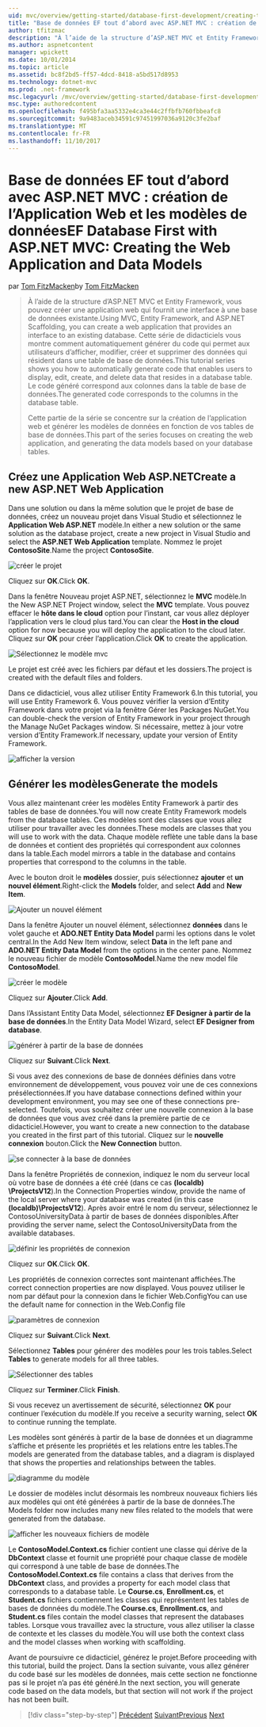```yaml
---
uid: mvc/overview/getting-started/database-first-development/creating-the-web-application
title: "Base de données EF tout d’abord avec ASP.NET MVC : création de l’Application Web et les modèles de données | Documents Microsoft"
author: tfitzmac
description: "À l’aide de la structure d’ASP.NET MVC et Entity Framework, vous pouvez créer une application web qui fournit une interface à une base de données existante. Ce didacticiel seri..."
ms.author: aspnetcontent
manager: wpickett
ms.date: 10/01/2014
ms.topic: article
ms.assetid: bc8f2bd5-ff57-4dcd-8418-a5bd517d8953
ms.technology: dotnet-mvc
ms.prod: .net-framework
msc.legacyurl: /mvc/overview/getting-started/database-first-development/creating-the-web-application
msc.type: authoredcontent
ms.openlocfilehash: f495bfa3aa5332e4ca3e44c2ffbfb760fbbeafc8
ms.sourcegitcommit: 9a9483aceb34591c97451997036a9120c3fe2baf
ms.translationtype: MT
ms.contentlocale: fr-FR
ms.lasthandoff: 11/10/2017
---
```

<a name="ef-database-first-with-aspnet-mvc-creating-the-web-application-and-data-models"></a><span data-ttu-id="b433a-104">Base de données EF tout d’abord avec ASP.NET MVC : création de l’Application Web et les modèles de données</span><span class="sxs-lookup"><span data-stu-id="b433a-104">EF Database First with ASP.NET MVC: Creating the Web Application and Data Models</span></span>
====================
<span data-ttu-id="b433a-105">par [Tom FitzMacken](https://github.com/tfitzmac)</span><span class="sxs-lookup"><span data-stu-id="b433a-105">by [Tom FitzMacken](https://github.com/tfitzmac)</span></span>

> <span data-ttu-id="b433a-106">À l’aide de la structure d’ASP.NET MVC et Entity Framework, vous pouvez créer une application web qui fournit une interface à une base de données existante.</span><span class="sxs-lookup"><span data-stu-id="b433a-106">Using MVC, Entity Framework, and ASP.NET Scaffolding, you can create a web application that provides an interface to an existing database.</span></span> <span data-ttu-id="b433a-107">Cette série de didacticiels vous montre comment automatiquement générer du code qui permet aux utilisateurs d’afficher, modifier, créer et supprimer des données qui résident dans une table de base de données.</span><span class="sxs-lookup"><span data-stu-id="b433a-107">This tutorial series shows you how to automatically generate code that enables users to display, edit, create, and delete data that resides in a database table.</span></span> <span data-ttu-id="b433a-108">Le code généré correspond aux colonnes dans la table de base de données.</span><span class="sxs-lookup"><span data-stu-id="b433a-108">The generated code corresponds to the columns in the database table.</span></span>
> 
> <span data-ttu-id="b433a-109">Cette partie de la série se concentre sur la création de l’application web et générer les modèles de données en fonction de vos tables de base de données.</span><span class="sxs-lookup"><span data-stu-id="b433a-109">This part of the series focuses on creating the web application, and generating the data models based on your database tables.</span></span>


## <a name="create-a-new-aspnet-web-application"></a><span data-ttu-id="b433a-110">Créez une Application Web ASP.NET</span><span class="sxs-lookup"><span data-stu-id="b433a-110">Create a new ASP.NET Web Application</span></span>

<span data-ttu-id="b433a-111">Dans une solution ou dans la même solution que le projet de base de données, créez un nouveau projet dans Visual Studio et sélectionnez le **Application Web ASP.NET** modèle.</span><span class="sxs-lookup"><span data-stu-id="b433a-111">In either a new solution or the same solution as the database project, create a new project in Visual Studio and select the **ASP.NET Web Application** template.</span></span> <span data-ttu-id="b433a-112">Nommez le projet **ContosoSite**.</span><span class="sxs-lookup"><span data-stu-id="b433a-112">Name the project **ContosoSite**.</span></span>

![créer le projet](creating-the-web-application/_static/image1.png)

<span data-ttu-id="b433a-114">Cliquez sur **OK**.</span><span class="sxs-lookup"><span data-stu-id="b433a-114">Click **OK**.</span></span>

<span data-ttu-id="b433a-115">Dans la fenêtre Nouveau projet ASP.NET, sélectionnez le **MVC** modèle.</span><span class="sxs-lookup"><span data-stu-id="b433a-115">In the New ASP.NET Project window, select the **MVC** template.</span></span> <span data-ttu-id="b433a-116">Vous pouvez effacer le **hôte dans le cloud** option pour l’instant, car vous allez déployer l’application vers le cloud plus tard.</span><span class="sxs-lookup"><span data-stu-id="b433a-116">You can clear the **Host in the cloud** option for now because you will deploy the application to the cloud later.</span></span> <span data-ttu-id="b433a-117">Cliquez sur **OK** pour créer l’application.</span><span class="sxs-lookup"><span data-stu-id="b433a-117">Click **OK** to create the application.</span></span>

![Sélectionnez le modèle mvc](creating-the-web-application/_static/image2.png)

<span data-ttu-id="b433a-119">Le projet est créé avec les fichiers par défaut et les dossiers.</span><span class="sxs-lookup"><span data-stu-id="b433a-119">The project is created with the default files and folders.</span></span>

<span data-ttu-id="b433a-120">Dans ce didacticiel, vous allez utiliser Entity Framework 6.</span><span class="sxs-lookup"><span data-stu-id="b433a-120">In this tutorial, you will use Entity Framework 6.</span></span> <span data-ttu-id="b433a-121">Vous pouvez vérifier la version d’Entity Framework dans votre projet via la fenêtre Gérer les Packages NuGet.</span><span class="sxs-lookup"><span data-stu-id="b433a-121">You can double-check the version of Entity Framework in your project through the Manage NuGet Packages window.</span></span> <span data-ttu-id="b433a-122">Si nécessaire, mettez à jour votre version d’Entity Framework.</span><span class="sxs-lookup"><span data-stu-id="b433a-122">If necessary, update your version of Entity Framework.</span></span>

![afficher la version](creating-the-web-application/_static/image3.png)

## <a name="generate-the-models"></a><span data-ttu-id="b433a-124">Générer les modèles</span><span class="sxs-lookup"><span data-stu-id="b433a-124">Generate the models</span></span>

<span data-ttu-id="b433a-125">Vous allez maintenant créer les modèles Entity Framework à partir des tables de base de données.</span><span class="sxs-lookup"><span data-stu-id="b433a-125">You will now create Entity Framework models from the database tables.</span></span> <span data-ttu-id="b433a-126">Ces modèles sont des classes que vous allez utiliser pour travailler avec les données.</span><span class="sxs-lookup"><span data-stu-id="b433a-126">These models are classes that you will use to work with the data.</span></span> <span data-ttu-id="b433a-127">Chaque modèle reflète une table dans la base de données et contient des propriétés qui correspondent aux colonnes dans la table.</span><span class="sxs-lookup"><span data-stu-id="b433a-127">Each model mirrors a table in the database and contains properties that correspond to the columns in the table.</span></span>

<span data-ttu-id="b433a-128">Avec le bouton droit le **modèles** dossier, puis sélectionnez **ajouter** et **un nouvel élément**.</span><span class="sxs-lookup"><span data-stu-id="b433a-128">Right-click the **Models** folder, and select **Add** and **New Item**.</span></span>

![Ajouter un nouvel élément](creating-the-web-application/_static/image4.png)

<span data-ttu-id="b433a-130">Dans la fenêtre Ajouter un nouvel élément, sélectionnez **données** dans le volet gauche et **ADO.NET Entity Data Model** parmi les options dans le volet central.</span><span class="sxs-lookup"><span data-stu-id="b433a-130">In the Add New Item window, select **Data** in the left pane and **ADO.NET Entity Data Model** from the options in the center pane.</span></span> <span data-ttu-id="b433a-131">Nommez le nouveau fichier de modèle **ContosoModel**.</span><span class="sxs-lookup"><span data-stu-id="b433a-131">Name the new model file **ContosoModel**.</span></span>

![créer le modèle](creating-the-web-application/_static/image5.png)

<span data-ttu-id="b433a-133">Cliquez sur **Ajouter**.</span><span class="sxs-lookup"><span data-stu-id="b433a-133">Click **Add**.</span></span>

<span data-ttu-id="b433a-134">Dans l’Assistant Entity Data Model, sélectionnez **EF Designer à partir de la base de données**.</span><span class="sxs-lookup"><span data-stu-id="b433a-134">In the Entity Data Model Wizard, select **EF Designer from database**.</span></span>

![générer à partir de la base de données](creating-the-web-application/_static/image6.png)

<span data-ttu-id="b433a-136">Cliquez sur **Suivant**.</span><span class="sxs-lookup"><span data-stu-id="b433a-136">Click **Next**.</span></span>

<span data-ttu-id="b433a-137">Si vous avez des connexions de base de données définies dans votre environnement de développement, vous pouvez voir une de ces connexions présélectionnées.</span><span class="sxs-lookup"><span data-stu-id="b433a-137">If you have database connections defined within your development environment, you may see one of these connections pre-selected.</span></span> <span data-ttu-id="b433a-138">Toutefois, vous souhaitez créer une nouvelle connexion à la base de données que vous avez créé dans la première partie de ce didacticiel.</span><span class="sxs-lookup"><span data-stu-id="b433a-138">However, you want to create a new connection to the database you created in the first part of this tutorial.</span></span> <span data-ttu-id="b433a-139">Cliquez sur le **nouvelle connexion** bouton.</span><span class="sxs-lookup"><span data-stu-id="b433a-139">Click the **New Connection** button.</span></span>

![se connecter à la base de données](creating-the-web-application/_static/image7.png)

<span data-ttu-id="b433a-141">Dans la fenêtre Propriétés de connexion, indiquez le nom du serveur local où votre base de données a été créé (dans ce cas **(localdb) \ProjectsV12**).</span><span class="sxs-lookup"><span data-stu-id="b433a-141">In the Connection Properties window, provide the name of the local server where your database was created (in this case **(localdb)\ProjectsV12**).</span></span> <span data-ttu-id="b433a-142">Après avoir entré le nom du serveur, sélectionnez le ContosoUniversityData à partir de bases de données disponibles.</span><span class="sxs-lookup"><span data-stu-id="b433a-142">After providing the server name, select the ContosoUniversityData from the available databases.</span></span>

![définir les propriétés de connexion](creating-the-web-application/_static/image8.png)

<span data-ttu-id="b433a-144">Cliquez sur **OK**.</span><span class="sxs-lookup"><span data-stu-id="b433a-144">Click **OK**.</span></span>

<span data-ttu-id="b433a-145">Les propriétés de connexion correctes sont maintenant affichées.</span><span class="sxs-lookup"><span data-stu-id="b433a-145">The correct connection properties are now displayed.</span></span> <span data-ttu-id="b433a-146">Vous pouvez utiliser le nom par défaut pour la connexion dans le fichier Web.Config</span><span class="sxs-lookup"><span data-stu-id="b433a-146">You can use the default name for connection in the Web.Config file</span></span>

![paramètres de connexion](creating-the-web-application/_static/image9.png)

<span data-ttu-id="b433a-148">Cliquez sur **Suivant**.</span><span class="sxs-lookup"><span data-stu-id="b433a-148">Click **Next**.</span></span>

<span data-ttu-id="b433a-149">Sélectionnez **Tables** pour générer des modèles pour les trois tables.</span><span class="sxs-lookup"><span data-stu-id="b433a-149">Select **Tables** to generate models for all three tables.</span></span>

![Sélectionner des tables](creating-the-web-application/_static/image10.png)

<span data-ttu-id="b433a-151">Cliquez sur **Terminer**.</span><span class="sxs-lookup"><span data-stu-id="b433a-151">Click **Finish**.</span></span>

<span data-ttu-id="b433a-152">Si vous recevez un avertissement de sécurité, sélectionnez **OK** pour continuer l’exécution du modèle.</span><span class="sxs-lookup"><span data-stu-id="b433a-152">If you receive a security warning, select **OK** to continue running the template.</span></span>

<span data-ttu-id="b433a-153">Les modèles sont générés à partir de la base de données et un diagramme s’affiche et présente les propriétés et les relations entre les tables.</span><span class="sxs-lookup"><span data-stu-id="b433a-153">The models are generated from the database tables, and a diagram is displayed that shows the properties and relationships between the tables.</span></span>

![diagramme du modèle](creating-the-web-application/_static/image11.png)

<span data-ttu-id="b433a-155">Le dossier de modèles inclut désormais les nombreux nouveaux fichiers liés aux modèles qui ont été générées à partir de la base de données.</span><span class="sxs-lookup"><span data-stu-id="b433a-155">The Models folder now includes many new files related to the models that were generated from the database.</span></span>

![afficher les nouveaux fichiers de modèle](creating-the-web-application/_static/image12.png)

<span data-ttu-id="b433a-157">Le **ContosoModel.Context.cs** fichier contient une classe qui dérive de la **DbContext** classe et fournit une propriété pour chaque classe de modèle qui correspond à une table de base de données.</span><span class="sxs-lookup"><span data-stu-id="b433a-157">The **ContosoModel.Context.cs** file contains a class that derives from the **DbContext** class, and provides a property for each model class that corresponds to a database table.</span></span> <span data-ttu-id="b433a-158">Le **Course.cs**, **Enrollment.cs**, et **Student.cs** fichiers contiennent les classes qui représentent les tables de bases de données du modèle.</span><span class="sxs-lookup"><span data-stu-id="b433a-158">The **Course.cs**, **Enrollment.cs**, and **Student.cs** files contain the model classes that represent the databases tables.</span></span> <span data-ttu-id="b433a-159">Lorsque vous travaillez avec la structure, vous allez utiliser la classe de contexte et les classes du modèle.</span><span class="sxs-lookup"><span data-stu-id="b433a-159">You will use both the context class and the model classes when working with scaffolding.</span></span>

<span data-ttu-id="b433a-160">Avant de poursuivre ce didacticiel, générez le projet.</span><span class="sxs-lookup"><span data-stu-id="b433a-160">Before proceeding with this tutorial, build the project.</span></span> <span data-ttu-id="b433a-161">Dans la section suivante, vous allez générer du code basé sur les modèles de données, mais cette section ne fonctionne pas si le projet n’a pas été généré.</span><span class="sxs-lookup"><span data-stu-id="b433a-161">In the next section, you will generate code based on the data models, but that section will not work if the project has not been built.</span></span>

>[!div class="step-by-step"]
<span data-ttu-id="b433a-162">[Précédent](setting-up-database.md)
[Suivant](generating-views.md)</span><span class="sxs-lookup"><span data-stu-id="b433a-162">[Previous](setting-up-database.md)
[Next](generating-views.md)</span></span>
